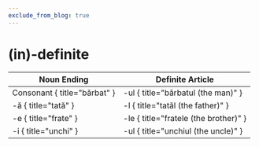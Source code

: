 ```yaml
---
exclude_from_blog: true
---
```


# (in)-definite


| Noun Ending                  | Definite Article                      |
|------------------------------|---------------------------------------|
| Consonant { title="bărbat" } | -ul { title="bărbatul (the man)" }    |
| -ă { title="tată" }          | -l { title="tatăl (the father)" }     |
| -e { title="frate" }         | -le { title="fratele (the brother)" } |
| -i { title="unchi" }         | -ul { title="unchiul (the uncle)" }   |
